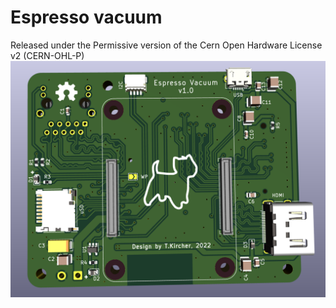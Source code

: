# Espresso vacuum
Released under the Permissive version of the Cern Open Hardware License v2 (CERN-OHL-P)
![Board front view](Espresso_vacuum_front.png)
